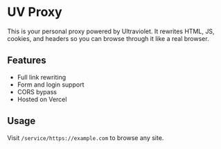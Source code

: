 # UV Proxy

This is your personal proxy powered by Ultraviolet. It rewrites HTML, JS, cookies, and headers so you can browse through it like a real browser.

## Features

- Full link rewriting
- Form and login support
- CORS bypass
- Hosted on Vercel

## Usage

Visit `/service/https://example.com` to browse any site.
